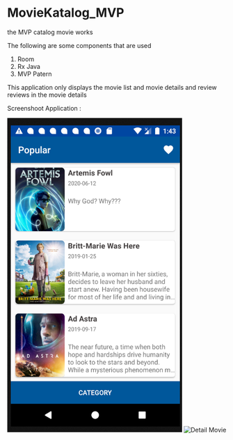 # MovieKatalog_MVP

the MVP catalog movie works

The following are some components that are used
1. Room
2. Rx Java
3. MVP Patern

This application only displays the movie list and movie details and review reviews in the movie details

Screenshoot Application : 

![List Movie](https://github.com/arbaelbarca/MovieKatalog_MVP/blob/master/Screenshoot/list%20movie.PNG?raw=true)
![Detail Movie](https//github.com/arbaelbarca/MovieKatalog_MVP/blob/master/Screenshoot/detail%20movie.PNG?raw=true)
